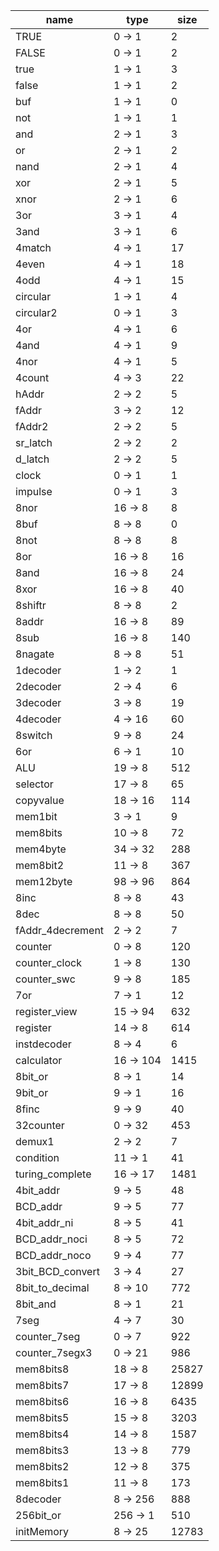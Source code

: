 | name | type | size |
| -- | -- | -- |
| TRUE | 0 -> 1 | 2 |
| FALSE | 0 -> 1 | 2 |
| true | 1 -> 1 | 3 |
| false | 1 -> 1 | 2 |
| buf | 1 -> 1 | 0 |
| not | 1 -> 1 | 1 |
| and | 2 -> 1 | 3 |
| or | 2 -> 1 | 2 |
| nand | 2 -> 1 | 4 |
| xor | 2 -> 1 | 5 |
| xnor | 2 -> 1 | 6 |
| 3or | 3 -> 1 | 4 |
| 3and | 3 -> 1 | 6 |
| 4match | 4 -> 1 | 17 |
| 4even | 4 -> 1 | 18 |
| 4odd | 4 -> 1 | 15 |
| circular | 1 -> 1 | 4 |
| circular2 | 0 -> 1 | 3 |
| 4or | 4 -> 1 | 6 |
| 4and | 4 -> 1 | 9 |
| 4nor | 4 -> 1 | 5 |
| 4count | 4 -> 3 | 22 |
| hAddr | 2 -> 2 | 5 |
| fAddr | 3 -> 2 | 12 |
| fAddr2 | 2 -> 2 | 5 |
| sr_latch | 2 -> 2 | 2 |
| d_latch | 2 -> 2 | 5 |
| clock | 0 -> 1 | 1 |
| impulse | 0 -> 1 | 3 |
| 8nor | 16 -> 8 | 8 |
| 8buf | 8 -> 8 | 0 |
| 8not | 8 -> 8 | 8 |
| 8or | 16 -> 8 | 16 |
| 8and | 16 -> 8 | 24 |
| 8xor | 16 -> 8 | 40 |
| 8shiftr | 8 -> 8 | 2 |
| 8addr | 16 -> 8 | 89 |
| 8sub | 16 -> 8 | 140 |
| 8nagate | 8 -> 8 | 51 |
| 1decoder | 1 -> 2 | 1 |
| 2decoder | 2 -> 4 | 6 |
| 3decoder | 3 -> 8 | 19 |
| 4decoder | 4 -> 16 | 60 |
| 8switch | 9 -> 8 | 24 |
| 6or | 6 -> 1 | 10 |
| ALU | 19 -> 8 | 512 |
| selector | 17 -> 8 | 65 |
| copyvalue | 18 -> 16 | 114 |
| mem1bit | 3 -> 1 | 9 |
| mem8bits | 10 -> 8 | 72 |
| mem4byte | 34 -> 32 | 288 |
| mem8bit2 | 11 -> 8 | 367 |
| mem12byte | 98 -> 96 | 864 |
| 8inc | 8 -> 8 | 43 |
| 8dec | 8 -> 8 | 50 |
| fAddr_4decrement | 2 -> 2 | 7 |
| counter | 0 -> 8 | 120 |
| counter_clock | 1 -> 8 | 130 |
| counter_swc | 9 -> 8 | 185 |
| 7or | 7 -> 1 | 12 |
| register_view | 15 -> 94 | 632 |
| register | 14 -> 8 | 614 |
| instdecoder | 8 -> 4 | 6 |
| calculator | 16 -> 104 | 1415 |
| 8bit_or | 8 -> 1 | 14 |
| 9bit_or | 9 -> 1 | 16 |
| 8finc | 9 -> 9 | 40 |
| 32counter | 0 -> 32 | 453 |
| demux1 | 2 -> 2 | 7 |
| condition | 11 -> 1 | 41 |
| turing_complete | 16 -> 17 | 1481 |
| 4bit_addr | 9 -> 5 | 48 |
| BCD_addr | 9 -> 5 | 77 |
| 4bit_addr_ni | 8 -> 5 | 41 |
| BCD_addr_noci | 8 -> 5 | 72 |
| BCD_addr_noco | 9 -> 4 | 77 |
| 3bit_BCD_convert | 3 -> 4 | 27 |
| 8bit_to_decimal | 8 -> 10 | 772 |
| 8bit_and | 8 -> 1 | 21 |
| 7seg | 4 -> 7 | 30 |
| counter_7seg | 0 -> 7 | 922 |
| counter_7segx3 | 0 -> 21 | 986 |
| mem8bits8 | 18 -> 8 | 25827 |
| mem8bits7 | 17 -> 8 | 12899 |
| mem8bits6 | 16 -> 8 | 6435 |
| mem8bits5 | 15 -> 8 | 3203 |
| mem8bits4 | 14 -> 8 | 1587 |
| mem8bits3 | 13 -> 8 | 779 |
| mem8bits2 | 12 -> 8 | 375 |
| mem8bits1 | 11 -> 8 | 173 |
| 8decoder | 8 -> 256 | 888 |
| 256bit_or | 256 -> 1 | 510 |
| initMemory | 8 -> 25 | 12783 |